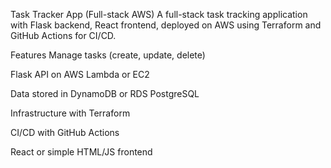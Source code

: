 Task Tracker App (Full-stack AWS)
A full-stack task tracking application with Flask backend, React frontend, deployed on AWS using Terraform and GitHub Actions for CI/CD.

Features
Manage tasks (create, update, delete)

Flask API on AWS Lambda or EC2

Data stored in DynamoDB or RDS PostgreSQL

Infrastructure with Terraform

CI/CD with GitHub Actions

React or simple HTML/JS frontend


